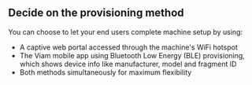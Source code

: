 ## Decide on the provisioning method

You can choose to let your end users complete machine setup by using:

- A captive web portal accessed through the machine's WiFi hotspot
- The Viam mobile app using Bluetooth Low Energy (BLE) provisioning, which shows device info like manufacturer, model and fragment ID
- Both methods simultaneously for maximum flexibility